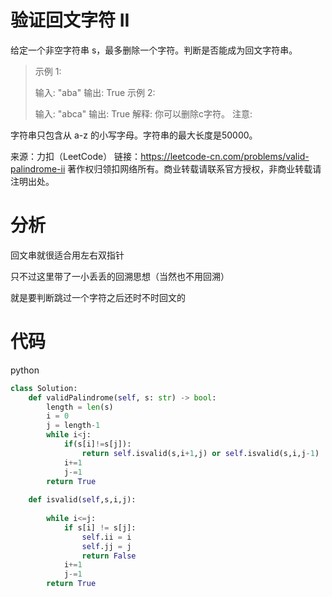 # 验证回文字符 II

给定一个非空字符串 s，最多删除一个字符。判断是否能成为回文字符串。

> 示例 1:
>
> 输入: "aba"
> 输出: True
> 示例 2:
>
> 输入: "abca"
> 输出: True
> 解释: 你可以删除c字符。
> 注意:

字符串只包含从 a-z 的小写字母。字符串的最大长度是50000。

来源：力扣（LeetCode）
链接：https://leetcode-cn.com/problems/valid-palindrome-ii
著作权归领扣网络所有。商业转载请联系官方授权，非商业转载请注明出处。

# 分析

回文串就很适合用左右双指针

只不过这里带了一小丢丢的回溯思想（当然也不用回溯）

就是要判断跳过一个字符之后还时不时回文的

# 代码

python 

```python
class Solution:
    def validPalindrome(self, s: str) -> bool:
        length = len(s)
        i = 0
        j = length-1
        while i<j:
            if(s[i]!=s[j]):
                return self.isvalid(s,i+1,j) or self.isvalid(s,i,j-1)
            i+=1
            j-=1
        return True
        
    def isvalid(self,s,i,j):
       
        while i<=j:
            if s[i] != s[j]:
                self.ii = i
                self.jj = j
                return False
            i+=1
            j-=1
        return True
```

